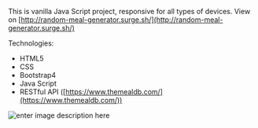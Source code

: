 This is vanilla Java Script project, responsive for all types of devices. 
View on [http://random-meal-generator.surge.sh/](http://random-meal-generator.surge.sh/)

Technologies:
 - HTML5
 - CSS
 - Bootstrap4
 - Java Script
 - RESTful API ([https://www.themealdb.com/](https://www.themealdb.com/))

![enter image description here](https://i.imgur.com/7i9eugy.png)
